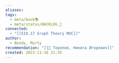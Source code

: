 ```yaml
---
aliases: 
tags:
  - meta/book📚
  - meta/status/BACKLOG_🌰
connected:
  - "[[519.17 Graph Theory MOC]]"
author:
  - Bondy, Murty
recommendation: "[[👤 Торопов, Никита Игоревич]]"
created: 2023-11-16 21:35
---
```




